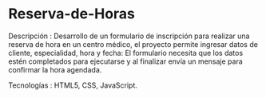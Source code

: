 # Reserva-de-Horas

Descripción : Desarrollo de un formulario de inscripción para realizar una reserva de hora en un centro médico, 
  el proyecto permite ingresar datos de cliente, especialidad, hora y fecha:
  El formulario necesita que los datos estén completados para ejecutarse y al finalizar 
  envía un mensaje para confirmar la hora agendada.
  
 Tecnologías : HTML5, CSS, JavaScript.
